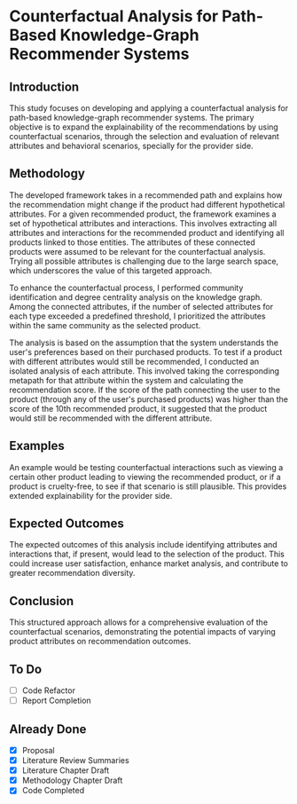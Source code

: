 # Counterfactual Analysis for Path-Based Knowledge-Graph Recommender Systems

## Introduction
This study focuses on developing and applying a counterfactual analysis for path-based knowledge-graph recommender systems. The primary objective is to expand the explainability of the recommendations by using counterfactual scenarios, through the selection and evaluation of relevant attributes and behavioral scenarios, specially for the provider side.

## Methodology
The developed framework takes in a recommended path and explains how the recommendation might change if the product had different hypothetical attributes. For a given recommended product, the framework examines a set of hypothetical attributes and interactions. This involves extracting all attributes and interactions for the recommended product and identifying all products linked to those entities. The attributes of these connected products were assumed to be relevant for the counterfactual analysis. Trying all possible attributes is challenging due to the large search space, which underscores the value of this targeted approach.

To enhance the counterfactual process, I performed community identification and degree centrality analysis on the knowledge graph. Among the connected attributes, if the number of selected attributes for each type exceeded a predefined threshold, I prioritized the attributes within the same community as the selected product.

The analysis is based on the assumption that the system understands the user's preferences based on their purchased products. To test if a product with different attributes would still be recommended, I conducted an isolated analysis of each attribute. This involved taking the corresponding metapath for that attribute within the system and calculating the recommendation score. If the score of the path connecting the user to the product (through any of the user's purchased products) was higher than the score of the 10th recommended product, it suggested that the product would still be recommended with the different attribute.

## Examples
An example would be testing counterfactual interactions such as viewing a certain other product leading to viewing the recommended product, or if a product is cruelty-free, to see if that scenario is still plausible. This provides extended explainability for the provider side.

## Expected Outcomes
The expected outcomes of this analysis include identifying attributes and interactions that, if present, would lead to the selection of the product. This could increase user satisfaction, enhance market analysis, and contribute to greater recommendation diversity.

## Conclusion
This structured approach allows for a comprehensive evaluation of the counterfactual scenarios, demonstrating the potential impacts of varying product attributes on recommendation outcomes.


## To Do
- [ ] Code Refactor
- [ ] Report Completion

## Already Done
- [x] Proposal
- [x] Literature Review Summaries
- [x] Literature Chapter Draft
- [x] Methodology Chapter Draft
- [x] Code Completed